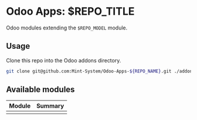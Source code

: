 # Odoo Apps: $REPO_TITLE

Odoo modules extending the `$REPO_MODEL` module.

## Usage

Clone this repo into the Odoo addons directory.

```bash
git clone git@github.com:Mint-System/Odoo-Apps-${REPO_NAME}.git ./addons/${REPO_NAME}
```

## Available modules

| Module | Summary |
| ------ | ------- |
|        |         |
